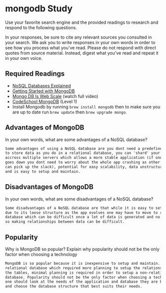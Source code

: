 # mongodb Study

Use your favorite search engine and the provided readings to research and
respond to the following questions.

In your responses, be sure to cite any relevant sources you consulted in your
search. We ask you to write responses in your own words in order to see how you
process what you've read. Please do not respond with direct quotes from source
material. Instead, digest what you've read and repeat it in your own voice.

## Required Readings

- [NoSQL Databases Explained](https://www.mongodb.com/nosql-explained)
- [Getting Started with MongoDB](https://docs.mongodb.org/getting-started/shell/)
- [Mongo DB Is Web Scale](https://www.youtube.com/watch?v=b2F-DItXtZs) (watch full video)
- [CodeSchool MongoDB](https://www.codeschool.com/courses/the-magical-marvels-of-mongodb) (Level 1)
- Install Mongodb by running `brew install mongodb` then to make sure you are up
to date run `brew update` then `brew upgrade mongo`.

## Advantages of MongoDB

In your own words, what are some advantages of a NoSQL database?

```md
Some advantages of using a NoSQL database are you dont need a predefined schema
to store data as you do in a relational database, you can 'shard' your database
accross multiple servers which allows a more stable application (if one server
goes down you dont need to worry about the whole app crashing as other servers
can pick up the slack), potential for easy scalability, data unstructured, unchanging,
and is easy to setup and maintain.
```

## Disadvantages of MongoDB

In your own words, what are some disadvantages of a NoSQL database?

```md
Some disadvantages of a NoSQL database are that while it is easy to setup and maintain
due to its loose structure as the app evolves one may have to move to relational
database which can be difficult once a lot of data is generated and no join tables
so making relationships between data can be difficult.
```

## Popularity

Why is MongoDB so popular?  Explain why popularity should not be the only factor
when choosing a technology

```md
MongoDB is so popular because it is inexpensive to setup and maintain. Unlike a
relational database which required more planning to setup the relationships between
the tables, minimal planning is required in order to setup a non-relational
database. Popularity should not be the only factor when choosing a technology,
one should look at the needs of the application and database they are building
and choose the database structure that best suits their needs.
```
